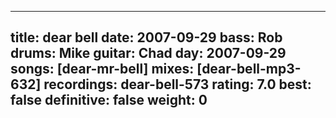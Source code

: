 
---
title: dear bell
date: 2007-09-29
bass:	Rob
drums:	Mike
guitar:	Chad
day: 2007-09-29
songs: [dear-mr-bell]
mixes: [dear-bell-mp3-632]
recordings: dear-bell-573
rating: 7.0
best: false
definitive: false
weight: 0
---
